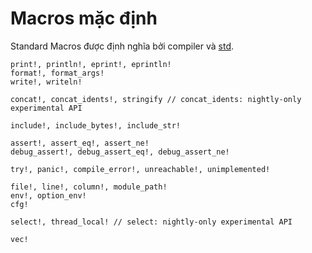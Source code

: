 # Macros mặc định 

Standard Macros được định nghĩa bởi compiler và [std](https://doc.rust-lang.org/std).

```
print!, println!, eprint!, eprintln!
format!, format_args!
write!, writeln!

concat!, concat_idents!, stringify // concat_idents: nightly-only experimental API

include!, include_bytes!, include_str!

assert!, assert_eq!, assert_ne!
debug_assert!, debug_assert_eq!, debug_assert_ne!

try!, panic!, compile_error!, unreachable!, unimplemented!

file!, line!, column!, module_path!
env!, option_env!
cfg!

select!, thread_local! // select: nightly-only experimental API

vec!
```
